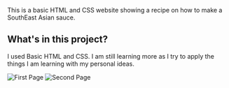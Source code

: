 This is a basic HTML and CSS website showing a recipe on how to make a SouthEast Asian sauce.

## What's in this project?

I used Basic HTML and CSS. I am still learning more as I try to apply the things I am learning with my personal ideas.

![First Page](https://user-images.githubusercontent.com/97272279/162482309-f1956ed8-39a8-4c7c-846f-48c61494bdc7.png)
![Second Page](https://user-images.githubusercontent.com/97272279/162482320-0df56b78-21fb-4e89-a4c0-e2421e330206.png)

